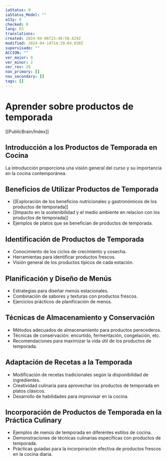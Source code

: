 ```yaml
---
iaStatus: 0
iaStatus_Model: ""
a11y: 0
checked: 0
lang: ES
translations: 
created: 2024-04-06T23:48:58.629Z
modified: 2024-04-14T14:29:04.030Z
supervisado: ""
ACCION: ""
ver_major: 0
ver_minor: 2
ver_rev: 26
nav_primary: []
nav_secondary: []
tags: []
---
```

# Aprender sobre productos de temporada

[[PublicBrain/Index]]

## Introducción a los Productos de Temporada en Cocina

La introducción proporciona una visión general del curso y su importancia en la cocina contemporánea.

## Beneficios de Utilizar Productos de Temporada

- [[Exploración de los beneficios nutricionales y gastronómicos de los productos de temporada]]
- [[Impacto en la sostenibilidad y el medio ambiente en relacion con los productos de temporada]]
- Ejemplos de platos que se benefician de productos de temporada.

## Identificación de Productos de Temporada

- Conocimiento de los ciclos de crecimiento y cosecha.
- Herramientas para identificar productos frescos.
- Visión general de los productos típicos de cada estación.

## Planificación y Diseño de Menús

- Estrategias para diseñar menús estacionales.
- Combinación de sabores y texturas con productos frescos.
- Ejercicios prácticos de planificación de menús.

## Técnicas de Almacenamiento y Conservación

- Métodos adecuados de almacenamiento para productos perecederos.
- Técnicas de conservación: encurtido, fermentación, congelación, etc.
- Recomendaciones para maximizar la vida útil de los productos de temporada.

## Adaptación de Recetas a la Temporada

- Modificación de recetas tradicionales según la disponibilidad de ingredientes.
- Creatividad culinaria para aprovechar los productos de temporada en platos clásicos.
- Desarrollo de habilidades para improvisar en la cocina.

## Incorporación de Productos de Temporada en la Práctica Culinary

- Ejemplos de menús de temporada en diferentes estilos de cocina.
- Demonstraciones de técnicas culinarias específicas con productos de temporada.
- Prácticas guiadas para la incorporación efectiva de productos frescos en la cocina diaria.

